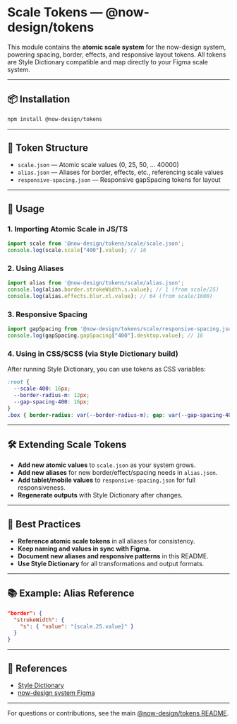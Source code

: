 # Scale Tokens — @now-design/tokens

This module contains the **atomic scale system** for the now-design system, powering spacing, border, effects, and responsive layout tokens. All tokens are Style Dictionary compatible and map directly to your Figma scale system.

---

## 📦 Installation

```sh
npm install @now-design/tokens
```

---

## 🧩 Token Structure

- `scale.json` — Atomic scale values (0, 25, 50, ... 40000)
- `alias.json` — Aliases for border, effects, etc., referencing scale values
- `responsive-spacing.json` — Responsive gapSpacing tokens for layout

---

## 🚀 Usage

### 1. **Importing Atomic Scale in JS/TS**
```js
import scale from '@now-design/tokens/scale/scale.json';
console.log(scale.scale["400"].value); // 16
```

### 2. **Using Aliases**
```js
import alias from '@now-design/tokens/scale/alias.json';
console.log(alias.border.strokeWidth.s.value); // 1 (from scale/25)
console.log(alias.effects.blur.xl.value); // 64 (from scale/1600)
```

### 3. **Responsive Spacing**
```js
import gapSpacing from '@now-design/tokens/scale/responsive-spacing.json';
console.log(gapSpacing.gapSpacing["400"].desktop.value); // 16
```

### 4. **Using in CSS/SCSS (via Style Dictionary build)**
After running Style Dictionary, you can use tokens as CSS variables:
```css
:root {
  --scale-400: 16px;
  --border-radius-m: 12px;
  --gap-spacing-400: 16px;
}
.box { border-radius: var(--border-radius-m); gap: var(--gap-spacing-400); }
```

---

## 🛠️ Extending Scale Tokens
- **Add new atomic values** to `scale.json` as your system grows.
- **Add new aliases** for new border/effect/spacing needs in `alias.json`.
- **Add tablet/mobile values** to `responsive-spacing.json` for full responsiveness.
- **Regenerate outputs** with Style Dictionary after changes.

---

## 📝 Best Practices
- **Reference atomic scale tokens** in all aliases for consistency.
- **Keep naming and values in sync with Figma.**
- **Document new aliases and responsive patterns** in this README.
- **Use Style Dictionary** for all transformations and output formats.

---

## 📚 Example: Alias Reference
```json
"border": {
  "strokeWidth": {
    "s": { "value": "{scale.25.value}" }
  }
}
```

---

## 🔗 References
- [Style Dictionary](https://amzn.github.io/style-dictionary/#/)
- [now-design system Figma](https://www.figma.com/design/wOVgmB8my4cHAif88cKO4r/Tokens---Variables---Styles?node-id=26-1467&p=f&m=dev)

---

For questions or contributions, see the main [@now-design/tokens README](../README.md). 